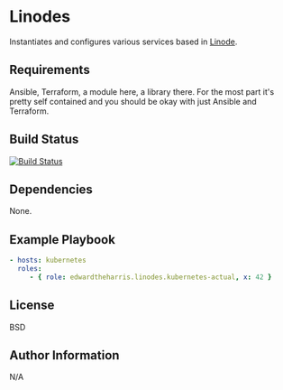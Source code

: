 Linodes
=======

Instantiates and configures various services based in [Linode](https://cloud.linode.com).

Requirements
------------

Ansible, Terraform, a module here, a library there. For the most part it's pretty self contained and you should be okay with just Ansible and Terraform.

Build Status
------------

[![Build Status](https://travis-ci.com/edwardtheharris/linodes.svg?branch=master)](https://travis-ci.com/edwardtheharris/linodes)

Dependencies
------------

None.

Example Playbook
----------------

```yaml
- hosts: kubernetes
  roles:
     - { role: edwardtheharris.linodes.kubernetes-actual, x: 42 }
```

License
-------

BSD

Author Information
------------------

N/A
